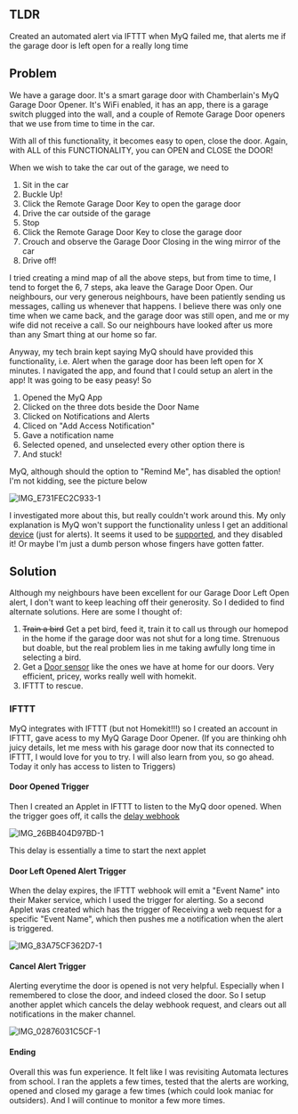 ## TLDR

Created an automated alert via IFTTT when MyQ failed me, that alerts me if the garage door is left open for a really long time

## Problem

We have a garage door. It's a smart garage door with Chamberlain's MyQ Garage Door Opener. It's WiFi enabled, it has an app, there is a garage switch plugged into the wall, and a couple of Remote Garage Door openers that we use from time to time in the car. 

With all of this functionality, it becomes easy to open, close the door. Again, with ALL of this FUNCTIONALITY, you can OPEN and CLOSE the DOOR! 

When we wish to take the car out of the garage, we need to 

1. Sit in the car
2. Buckle Up!
3. Click the Remote Garage Door Key to open the garage door
4. Drive the car outside of the garage
5. Stop
6. Click the Remote Garage Door Key to close the garage door
7. Crouch and observe the Garage Door Closing in the wing mirror of the car
8. Drive off!

I tried creating a mind map of all the above steps, but from time to time, I tend to forget the 6, 7 steps, aka leave the Garage Door Open. Our neighbours, our very generous neighbours, have been patiently sending us messages, calling us whenever that happens. I believe there was only one time when we came back, and the garage door was still open, and me or my wife did not receive a call. So our neighbours have looked after us more than any Smart thing at our home so far.

Anyway, my tech brain kept saying MyQ should have provided this functionality, i.e. Alert when the garage door has been left open for X minutes. I navigated the app, and found that I could setup an alert in the app! It was going to be easy peasy! So

1. Opened the MyQ App
2. Clicked on the three dots beside the Door Name
3. Clicked on Notifications and Alerts
4. Cliced on "Add Access Notification"
5. Gave a notification name
6. Selected opened, and unselected every other option there is
7. And stuck! 

MyQ, although should the option to "Remind Me", has disabled the option! I'm not kidding, see the picture below 

![IMG_E731FEC2C933-1](https://user-images.githubusercontent.com/3404838/168114607-0386c3f4-5a4e-44a7-aaca-b3241dc0319c.jpeg)

I investigated more about this, but really couldn't work around this. My only explanation is MyQ won't support the functionality unless I get an additional [device](https://www.amazon.com/gp/product/B00B7CDSQ8/ref=ask_ql_qh_dp_hza) (just for alerts). It seems it used to be [supported](https://community.smartthings.com/t/myq-garage-rule/19498/4), and they disabled it! Or maybe I'm just a dumb person whose fingers have gotten fatter.

## Solution

Although my neighbours have been excellent for our Garage Door Left Open alert, I don't want to keep leaching off their generosity. So I dedided to find alternate solutions. Here are some I thought of:

1. ~~Train a bird~~ Get a pet bird, feed it, train it to call us through our homepod in the home if the garage door was not shut for a long time. Strenuous but doable, but the real problem lies in me taking awfully long time in selecting a bird.
2. Get a [Door sensor](https://www.ecobee.com/en-us/accessories/smart-door-window-sensor/) like the ones we have at home for our doors. Very efficient, pricey, works really well with homekit. 
3. IFTTT to rescue.

### IFTTT

MyQ integrates with IFTTT (but not Homekit!!!) so I created an account in IFTTT, gave acess to my MyQ Garage Door Opener. (If you are thinking ohh juicy details, let me mess with his garage door now that its connected to IFTTT, I would love for you to try. I will also learn from you, so go ahead. Today it only has access to listen to Triggers)

#### Door Opened Trigger

Then I created an Applet in IFTTT to listen to the MyQ door opened. When the trigger goes off, it calls the [delay webhook](https://help.ifttt.com/hc/en-us/articles/360059005834-How-to-add-a-delay-to-an-IFTTT-action)

![IMG_26BB404D97BD-1](https://user-images.githubusercontent.com/3404838/168118613-9318971e-cc91-4893-ab9f-397194230cab.jpeg)

This delay is essentially a time to start the next applet

#### Door Left Opened Alert Trigger

When the delay expires, the IFTTT webhook will emit a "Event Name" into their Maker service, which I used the trigger for alerting. So a second Applet was created which has the trigger of Receiving a web request for a specific "Event Name", which then pushes me a notification when the alert is triggered.

![IMG_83A75CF362D7-1](https://user-images.githubusercontent.com/3404838/168119354-e90fdd45-a19b-4d24-b653-82947c2e5769.jpeg)

#### Cancel Alert Trigger 

Alerting everytime the door is opened is not very helpful. Especially when I remembered to close the door, and indeed closed the door. So I setup another applet which cancels the delay webhook request, and clears out all notifications in the maker channel.

![IMG_02876031C5CF-1](https://user-images.githubusercontent.com/3404838/168119958-6d5dcbe2-29f3-4ba0-a796-269453479907.jpeg)


#### Ending

Overall this was fun experience. It felt like I was revisiting Automata lectures from school. I ran the applets a few times, tested that the alerts are working, opened and closed my garage a few times (which could look maniac for outsiders). And I will continue to monitor a few more times.
